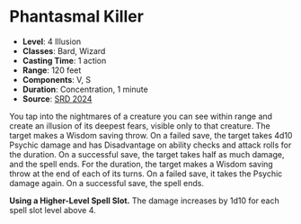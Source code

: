 # Phantasmal Killer

- **Level**: 4 Illusion
- **Classes**: Bard, Wizard
- **Casting Time**: 1 action
- **Range**: 120 feet
- **Components**: V, S
- **Duration**: Concentration, 1 minute
- **Source**: [SRD 2024](../../../srds/SRD_2024.pdf)

You tap into the nightmares of a creature you can see within range and create an illusion of its deepest fears, visible only to that creature. The target makes a Wisdom saving throw. On a failed save, the target takes 4d10 Psychic damage and has Disadvantage on ability checks and attack rolls for the duration. On a successful save, the target takes half as much damage, and the spell ends. For the duration, the target makes a Wisdom saving throw at the end of each of its turns. On a failed save, it takes the Psychic damage again. On a successful save, the spell ends.

**Using a Higher-Level Spell Slot.** The damage increases by 1d10 for each spell slot level above 4.
